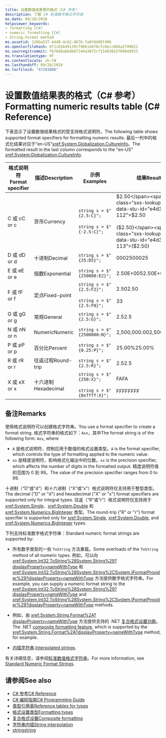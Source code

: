 ```yaml
---
title: 设置数值结果表的格式（C# 参考）
description: 了解 C# 标准数字格式字符串
ms.date: 09/20/2018
helpviewer_keywords:
- formatting [C#]
- numeric formatting [C#]
- String.Format method
ms.assetid: 120ba537-4448-4c62-8676-7a8fdd98f496
ms.openlocfilehash: 6f1cb5b49139cf9661e678cfc0ecc884a2749622
ms.sourcegitcommit: fb78d8abbdb87144a3872cf154930157090dd933
ms.translationtype: HT
ms.contentlocale: zh-CN
ms.lasthandoff: 09/28/2018
ms.locfileid: "47203886"
---
```

# <a name="formatting-numeric-results-table-c-reference"></a><span data-ttu-id="e4d35-103">设置数值结果表的格式（C# 参考）</span><span class="sxs-lookup"><span data-stu-id="e4d35-103">Formatting numeric results table (C# Reference)</span></span>

<span data-ttu-id="e4d35-104">下表显示了设置数值结果格式的受支持格式说明符。</span><span class="sxs-lookup"><span data-stu-id="e4d35-104">The following table shows supported format specifiers for formatting numeric results.</span></span> <span data-ttu-id="e4d35-105">最后一列中的格式化结果对应于“en-US”<xref:System.Globalization.CultureInfo>。</span><span class="sxs-lookup"><span data-stu-id="e4d35-105">The formatted result in the last column corresponds to the "en-US" <xref:System.Globalization.CultureInfo>.</span></span>

|<span data-ttu-id="e4d35-106">格式说明符</span><span class="sxs-lookup"><span data-stu-id="e4d35-106">Format specifier</span></span>|<span data-ttu-id="e4d35-107">描述</span><span class="sxs-lookup"><span data-stu-id="e4d35-107">Description</span></span>|<span data-ttu-id="e4d35-108">示例</span><span class="sxs-lookup"><span data-stu-id="e4d35-108">Examples</span></span>|<span data-ttu-id="e4d35-109">结果</span><span class="sxs-lookup"><span data-stu-id="e4d35-109">Result</span></span>|  
|----------------------|-----------------|--------------|------------|  
|<span data-ttu-id="e4d35-110">C 或 c</span><span class="sxs-lookup"><span data-stu-id="e4d35-110">C or c</span></span>|<span data-ttu-id="e4d35-111">货币</span><span class="sxs-lookup"><span data-stu-id="e4d35-111">Currency</span></span>|`string s = $"{2.5:C}";`<br /><br /> `string s = $"{-2.5:C}";`|<span data-ttu-id="e4d35-112">$2.50</span><span class="sxs-lookup"><span data-stu-id="e4d35-112">$2.50</span></span><br /><br /> <span data-ttu-id="e4d35-113">($2.50)</span><span class="sxs-lookup"><span data-stu-id="e4d35-113">($2.50)</span></span>|  
|<span data-ttu-id="e4d35-114">D 或 d</span><span class="sxs-lookup"><span data-stu-id="e4d35-114">D or d</span></span>|<span data-ttu-id="e4d35-115">十进制</span><span class="sxs-lookup"><span data-stu-id="e4d35-115">Decimal</span></span>|`string s = $"{25:D5}";`|<span data-ttu-id="e4d35-116">00025</span><span class="sxs-lookup"><span data-stu-id="e4d35-116">00025</span></span>|  
|<span data-ttu-id="e4d35-117">E 或 e</span><span class="sxs-lookup"><span data-stu-id="e4d35-117">E or e</span></span>|<span data-ttu-id="e4d35-118">指数</span><span class="sxs-lookup"><span data-stu-id="e4d35-118">Exponential</span></span>|`string s = $"{250000:E2}";`|<span data-ttu-id="e4d35-119">2.50E+005</span><span class="sxs-lookup"><span data-stu-id="e4d35-119">2.50E+005</span></span>|  
|<span data-ttu-id="e4d35-120">F 或 f</span><span class="sxs-lookup"><span data-stu-id="e4d35-120">F or f</span></span>|<span data-ttu-id="e4d35-121">定点</span><span class="sxs-lookup"><span data-stu-id="e4d35-121">Fixed-point</span></span>|`string s = $"{2.5:F2}";`<br /><br /> `string s = $"{2.5:F0}";`|<span data-ttu-id="e4d35-122">2.50</span><span class="sxs-lookup"><span data-stu-id="e4d35-122">2.50</span></span><br /><br /> <span data-ttu-id="e4d35-123">3</span><span class="sxs-lookup"><span data-stu-id="e4d35-123">3</span></span>|  
|<span data-ttu-id="e4d35-124">G 或 g</span><span class="sxs-lookup"><span data-stu-id="e4d35-124">G or g</span></span>|<span data-ttu-id="e4d35-125">常规</span><span class="sxs-lookup"><span data-stu-id="e4d35-125">General</span></span>|`string s = $"{2.5:G}";`|<span data-ttu-id="e4d35-126">2.5</span><span class="sxs-lookup"><span data-stu-id="e4d35-126">2.5</span></span>|  
|<span data-ttu-id="e4d35-127">N 或 n</span><span class="sxs-lookup"><span data-stu-id="e4d35-127">N or n</span></span>|<span data-ttu-id="e4d35-128">Numeric</span><span class="sxs-lookup"><span data-stu-id="e4d35-128">Numeric</span></span>|`string s = $"{2500000:N}";`|<span data-ttu-id="e4d35-129">2,500,000.00</span><span class="sxs-lookup"><span data-stu-id="e4d35-129">2,500,000.00</span></span>|  
|<span data-ttu-id="e4d35-130">P 或 p</span><span class="sxs-lookup"><span data-stu-id="e4d35-130">P or p</span></span>|<span data-ttu-id="e4d35-131">百分比</span><span class="sxs-lookup"><span data-stu-id="e4d35-131">Percent</span></span>|`string s = $"{0.25:P}";`|<span data-ttu-id="e4d35-132">25.00%</span><span class="sxs-lookup"><span data-stu-id="e4d35-132">25.00%</span></span>|  
|<span data-ttu-id="e4d35-133">R 或 r</span><span class="sxs-lookup"><span data-stu-id="e4d35-133">R or r</span></span>|<span data-ttu-id="e4d35-134">往返过程</span><span class="sxs-lookup"><span data-stu-id="e4d35-134">Round-trip</span></span>|`string s = $"{2.5:R}";`|<span data-ttu-id="e4d35-135">2.5</span><span class="sxs-lookup"><span data-stu-id="e4d35-135">2.5</span></span>|  
|<span data-ttu-id="e4d35-136">X 或 x</span><span class="sxs-lookup"><span data-stu-id="e4d35-136">X or x</span></span>|<span data-ttu-id="e4d35-137">十六进制</span><span class="sxs-lookup"><span data-stu-id="e4d35-137">Hexadecimal</span></span>|`string s = $"{250:X}";`<br /><br /> `string s = $"{0xffff:X}";`|<span data-ttu-id="e4d35-138">FA</span><span class="sxs-lookup"><span data-stu-id="e4d35-138">FA</span></span><br /><br /> <span data-ttu-id="e4d35-139">FFFF</span><span class="sxs-lookup"><span data-stu-id="e4d35-139">FFFF</span></span>|  

## <a name="remarks"></a><span data-ttu-id="e4d35-140">备注</span><span class="sxs-lookup"><span data-stu-id="e4d35-140">Remarks</span></span>

<span data-ttu-id="e4d35-141">使用格式说明符可以创建格式字符串。</span><span class="sxs-lookup"><span data-stu-id="e4d35-141">You use a format specifier to create a format string.</span></span> <span data-ttu-id="e4d35-142">格式字符串的格式如下：`Axx`，其中</span><span class="sxs-lookup"><span data-stu-id="e4d35-142">The format string is of the following form: `Axx`, where</span></span>

- <span data-ttu-id="e4d35-143">`A` 是格式说明符，控制应用于数值的格式设置类型。</span><span class="sxs-lookup"><span data-stu-id="e4d35-143">`A` is the format specifier, which controls the type of formatting applied to the numeric value.</span></span>
- <span data-ttu-id="e4d35-144">`xx` 是精度说明符，影响格式化输出中的位数。</span><span class="sxs-lookup"><span data-stu-id="e4d35-144">`xx` is the precision specifier, which affects the number of digits in the formatted output.</span></span> <span data-ttu-id="e4d35-145">精度说明符值的范围为 0 到 99。</span><span class="sxs-lookup"><span data-stu-id="e4d35-145">The value of the precision specifier ranges from 0 to 99.</span></span>

<span data-ttu-id="e4d35-146">十进制（“D”或“d”）和十六进制（“X”或“x”）格式说明符仅支持用于整型类型。</span><span class="sxs-lookup"><span data-stu-id="e4d35-146">The decimal ("D" or "d") and hexadecimal ("X" or "x") format specifiers are supported only for integral types.</span></span> <span data-ttu-id="e4d35-147">往返（“R”或“r”）格式说明符仅支持用于 <xref:System.Single>、<xref:System.Double> 和 <xref:System.Numerics.BigInteger> 类型。</span><span class="sxs-lookup"><span data-stu-id="e4d35-147">The round-trip ("R" or "r") format specifier is supported only for <xref:System.Single>, <xref:System.Double>, and <xref:System.Numerics.BigInteger> types.</span></span>

<span data-ttu-id="e4d35-148">下列支持标准数字格式字符串：</span><span class="sxs-lookup"><span data-stu-id="e4d35-148">Standard numeric format strings are supported by:</span></span>

- <span data-ttu-id="e4d35-149">所有数字类型的一些 `ToString` 方法重载。</span><span class="sxs-lookup"><span data-stu-id="e4d35-149">Some overloads of the `ToString` method of all numeric types.</span></span> <span data-ttu-id="e4d35-150">例如，可以向 <xref:System.Int32.ToString%28System.String%29?displayProperty=nameWithType> 和 <xref:System.Int32.ToString%28System.String%2CSystem.IFormatProvider%29?displayProperty=nameWithType> 方法提供数字格式字符串。</span><span class="sxs-lookup"><span data-stu-id="e4d35-150">For example, you can supply a numeric format string to the <xref:System.Int32.ToString%28System.String%29?displayProperty=nameWithType> and <xref:System.Int32.ToString%28System.String%2CSystem.IFormatProvider%29?displayProperty=nameWithType> methods.</span></span>

- <span data-ttu-id="e4d35-151">例如，由 <xref:System.String.Format%2A?displayProperty=nameWithType> 方法提供支持的 .NET [复合格式设置功能](../../../standard/base-types/composite-formatting.md)。</span><span class="sxs-lookup"><span data-stu-id="e4d35-151">The .NET [composite formatting feature](../../../standard/base-types/composite-formatting.md), which is supported by the <xref:System.String.Format%2A?displayProperty=nameWithType> method, for example.</span></span>

- <span data-ttu-id="e4d35-152">[内插字符串](../tokens/interpolated.md).</span><span class="sxs-lookup"><span data-stu-id="e4d35-152">[Interpolated strings](../tokens/interpolated.md).</span></span>

<span data-ttu-id="e4d35-153">有关详细信息，请参阅[标准数值格式字符串](../../../standard/base-types/standard-numeric-format-strings.md)。</span><span class="sxs-lookup"><span data-stu-id="e4d35-153">For more information, see [Standard Numeric Format Strings](../../../standard/base-types/standard-numeric-format-strings.md).</span></span>

## <a name="see-also"></a><span data-ttu-id="e4d35-154">请参阅</span><span class="sxs-lookup"><span data-stu-id="e4d35-154">See also</span></span>

- [<span data-ttu-id="e4d35-155">C# 参考</span><span class="sxs-lookup"><span data-stu-id="e4d35-155">C# Reference</span></span>](../index.md)
- [<span data-ttu-id="e4d35-156">C# 编程指南</span><span class="sxs-lookup"><span data-stu-id="e4d35-156">C# Programming Guide</span></span>](../../programming-guide/index.md)
- [<span data-ttu-id="e4d35-157">类型引用表</span><span class="sxs-lookup"><span data-stu-id="e4d35-157">Reference tables for types</span></span>](reference-tables-for-types.md)
- [<span data-ttu-id="e4d35-158">格式设置类型</span><span class="sxs-lookup"><span data-stu-id="e4d35-158">Formatting types</span></span>](../../../standard/base-types/formatting-types.md)
- [<span data-ttu-id="e4d35-159">复合格式设置</span><span class="sxs-lookup"><span data-stu-id="e4d35-159">Composite formatting</span></span>](../../../standard/base-types/composite-formatting.md)
- [<span data-ttu-id="e4d35-160">字符串内插</span><span class="sxs-lookup"><span data-stu-id="e4d35-160">String interpolation</span></span>](../tokens/interpolated.md)
- [<span data-ttu-id="e4d35-161">string</span><span class="sxs-lookup"><span data-stu-id="e4d35-161">string</span></span>](string.md)
